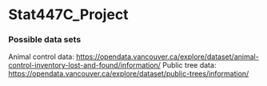 # Stat447C_Project

### Possible data sets
Animal control data: https://opendata.vancouver.ca/explore/dataset/animal-control-inventory-lost-and-found/information/
Public tree data: https://opendata.vancouver.ca/explore/dataset/public-trees/information/
